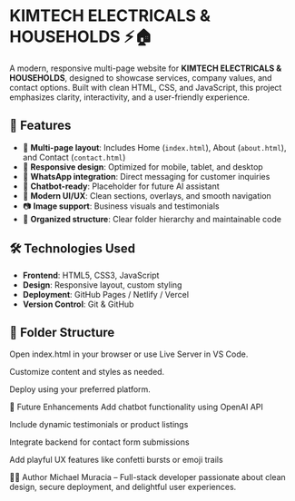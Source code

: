 # KIMTECH ELECTRICALS & HOUSEHOLDS ⚡🏠

A modern, responsive multi-page website for **KIMTECH ELECTRICALS & HOUSEHOLDS**, designed to showcase services, company values, and contact options. Built with clean HTML, CSS, and JavaScript, this project emphasizes clarity, interactivity, and a user-friendly experience.

## 🌟 Features

- 🧭 **Multi-page layout**: Includes Home (`index.html`), About (`about.html`), and Contact (`contact.html`)
- 📱 **Responsive design**: Optimized for mobile, tablet, and desktop
- 💬 **WhatsApp integration**: Direct messaging for customer inquiries
- 🤖 **Chatbot-ready**: Placeholder for future AI assistant
- 🎨 **Modern UI/UX**: Clean sections, overlays, and smooth navigation
- 📷 **Image support**: Business visuals and testimonials
- 📂 **Organized structure**: Clear folder hierarchy and maintainable code

## 🛠️ Technologies Used

- **Frontend**: HTML5, CSS3, JavaScript
- **Design**: Responsive layout, custom styling
- **Deployment**: GitHub Pages / Netlify / Vercel
- **Version Control**: Git & GitHub

## 📁 Folder Structure

Open index.html in your browser or use Live Server in VS Code.

Customize content and styles as needed.

Deploy using your preferred platform.

🔮 Future Enhancements
Add chatbot functionality using OpenAI API

Include dynamic testimonials or product listings

Integrate backend for contact form submissions

Add playful UX features like confetti bursts or emoji trails

👨‍💻 Author
Michael Muracia – Full-stack developer passionate about clean design, secure deployment, and delightful user experiences.


